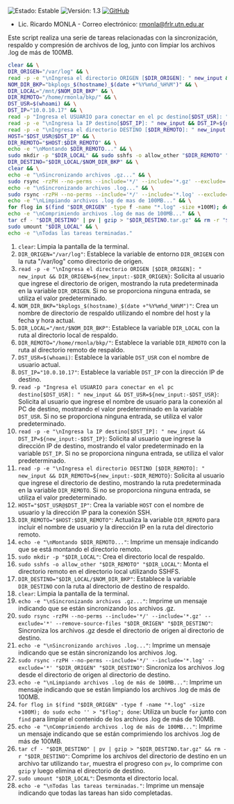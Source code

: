 ![Estado: Estable](https://img.shields.io/badge/Estado-En%20Desarrollo-green)
![Versión: 1.3](https://img.shields.io/badge/Versión-Versión%201.3-blue)
[![GitHub](https://img.shields.io/badge/GitHub-KOHA_on_Debian11-black)](https://github.com/rmonla/rmLIBs/blob/af6d12d8d541d8d58578511213d7a03915c42586/cmdLinux/servers/LimpiaLogs.md)
 
- Lic. Ricardo MONLA - Correo electrónico: rmonla@frlr.utn.edu.ar


Este script realiza una serie de tareas relacionadas con la sincronización, respaldo y compresión de archivos de log, junto con limpiar los archivos .log de más de 100MB.

```bash
clear && \
DIR_ORIGEN="/var/log" && \
read -p -e "\nIngresa el directorio ORIGEN [$DIR_ORIGEN]: " new_input && DIR_ORIGEN=${new_input:-$DIR_ORIGEN} && \
NOM_DIR_BKP="bkplogs_$(hostname)_$(date +"%Y%m%d_%H%M")" && \
DIR_LOCAL="/mnt/$NOM_DIR_BKP" && \
DIR_REMOTO="/home/rmonla/bkp/" && \
DST_USR=$(whoami) && \
DST_IP="10.0.10.17" && \
read -p "Ingresa el USUARIO para conectar en el pc destino[$DST_USR]: " new_input && DST_USR=${new_input:-$DST_USR} && \
read -p -e "\nIngresa la IP destino[$DST_IP]: " new_input && DST_IP=${new_input:-$DST_IP} && \
read -p -e "\nIngresa el directorio DESTINO [$DIR_REMOTO]: " new_input && DIR_REMOTO=${new_input:-$DIR_REMOTO} && \
HOST="$DST_USR@$DST_IP" && \
DIR_REMOTO="$HOST:$DIR_REMOTO" && \
echo -e "\nMontando $DIR_REMOTO..." && \
sudo mkdir -p "$DIR_LOCAL" && sudo sshfs -o allow_other "$DIR_REMOTO" "$DIR_LOCAL" && \
DIR_DESTINO="$DIR_LOCAL/$NOM_DIR_BKP" && \
clear && \
echo -e "\nSincronizando archivos .gz..." && \
sudo rsync -rzPH --no-perms --include='*/' --include='*.gz' --exclude='*' --remove-source-files "$DIR_ORIGEN" "$DIR_DESTINO" && \
echo -e "\nSincronizando archivos .log..." && \
sudo rsync -rzPH --no-perms --include='*/' --include='*.log' --exclude='*' "$DIR_ORIGEN" "$DIR_DESTINO" && \
echo -e "\nLimpiando archivos .log de mas de 100MB..." && \
for flog in $(find "$DIR_ORIGEN" -type f -name "*.log" -size +100M); do sudo echo '' > "$flog"; done && \
echo -e "\nComprimiendo archivos .log de mas de 100MB..." && \
tar cf - "$DIR_DESTINO" | pv | gzip > "$DIR_DESTINO.tar.gz" && rm -r "$DIR_DESTINO" && \
sudo umount "$DIR_LOCAL" && \
echo -e "\nTodas las tareas terminadas."
```



1. `clear`: Limpia la pantalla de la terminal.
2. `DIR_ORIGEN="/var/log"`: Establece la variable de entorno `DIR_ORIGEN` con la ruta "/var/log" como directorio de origen.
3. `read -p -e "\nIngresa el directorio ORIGEN [$DIR_ORIGEN]: " new_input && DIR_ORIGEN=${new_input:-$DIR_ORIGEN}`: Solicita al usuario que ingrese el directorio de origen, mostrando la ruta predeterminada en la variable `DIR_ORIGEN`. Si no se proporciona ninguna entrada, se utiliza el valor predeterminado.
4. `NOM_DIR_BKP="bkplogs_$(hostname)_$(date +"%Y%m%d_%H%M")"`: Crea un nombre de directorio de respaldo utilizando el nombre del host y la fecha y hora actual.
5. `DIR_LOCAL="/mnt/$NOM_DIR_BKP"`: Establece la variable `DIR_LOCAL` con la ruta al directorio local de respaldo.
6. `DIR_REMOTO="/home/rmonla/bkp/"`: Establece la variable `DIR_REMOTO` con la ruta al directorio remoto de respaldo.
7. `DST_USR=$(whoami)`: Establece la variable `DST_USR` con el nombre de usuario actual.
8. `DST_IP="10.0.10.17"`: Establece la variable `DST_IP` con la dirección IP de destino.
9. `read -p "Ingresa el USUARIO para conectar en el pc destino[$DST_USR]: " new_input && DST_USR=${new_input:-$DST_USR}`: Solicita al usuario que ingrese el nombre de usuario para la conexión al PC de destino, mostrando el valor predeterminado en la variable `DST_USR`. Si no se proporciona ninguna entrada, se utiliza el valor predeterminado.
10. `read -p -e "\nIngresa la IP destino[$DST_IP]: " new_input && DST_IP=${new_input:-$DST_IP}`: Solicita al usuario que ingrese la dirección IP de destino, mostrando el valor predeterminado en la variable `DST_IP`. Si no se proporciona ninguna entrada, se utiliza el valor predeterminado.
11. `read -p -e "\nIngresa el directorio DESTINO [$DIR_REMOTO]: " new_input && DIR_REMOTO=${new_input:-$DIR_REMOTO}`: Solicita al usuario que ingrese el directorio de destino, mostrando la ruta predeterminada en la variable `DIR_REMOTO`. Si no se proporciona ninguna entrada, se utiliza el valor predeterminado.
12. `HOST="$DST_USR@$DST_IP"`: Crea la variable `HOST` con el nombre de usuario y la dirección IP para la conexión SSH.
13. `DIR_REMOTO="$HOST:$DIR_REMOTO"`: Actualiza la variable `DIR_REMOTO` para incluir el nombre de usuario y la dirección IP en la ruta del directorio remoto.
14. `echo -e "\nMontando $DIR_REMOTO..."`: Imprime un mensaje indicando que se está montando el directorio remoto.
15. `sudo mkdir -p "$DIR_LOCAL"`: Crea el directorio local de respaldo.
16. `sudo sshfs -o allow_other "$DIR_REMOTO" "$DIR_LOCAL"`: Monta el directorio remoto en el directorio local utilizando SSHFS.
17. `DIR_DESTINO="$DIR_LOCAL/$NOM_DIR_BKP"`: Establece la variable `DIR_DESTINO` con la ruta al directorio de destino de respaldo.
18. `clear`: Limpia la pantalla de la terminal.
19. `echo -e "\nSincronizando archivos .gz..."`: Imprime un mensaje indicando que se están sincronizando los archivos .gz.
20. `sudo rsync -rzPH --no-perms --include='*/' --include='*.gz' --exclude='*' --remove-source-files "$DIR_ORIGEN" "$DIR_DESTINO"`: Sincroniza los archivos .gz desde el directorio de origen al directorio de destino.
21. `echo -e "\nSincronizando archivos .log..."`: Imprime un mensaje indicando que se están sincronizando los archivos .log.
22. `sudo rsync -rzPH --no-perms --include='*/' --include='*.log' --exclude='*' "$DIR_ORIGEN" "$DIR_DESTINO"`: Sincroniza los archivos .log desde el directorio de origen al directorio de destino.
23. `echo -e "\nLimpiando archivos .log de más de 100MB..."`: Imprime un mensaje indicando que se están limpiando los archivos .log de más de 100MB.
24. `for flog in $(find "$DIR_ORIGEN" -type f -name "*.log" -size +100M); do sudo echo '' > "$flog"; done`: Utiliza un bucle `for` junto con `find` para limpiar el contenido de los archivos .log de más de 100MB.
25. `echo -e "\nComprimiendo archivos .log de más de 100MB..."`: Imprime un mensaje indicando que se están comprimiendo los archivos .log de más de 100MB.
26. `tar cf - "$DIR_DESTINO" | pv | gzip > "$DIR_DESTINO.tar.gz" && rm -r "$DIR_DESTINO"`: Comprime los archivos del directorio de destino en un archivo tar utilizando `tar`, muestra el progreso con `pv`, lo comprime con `gzip` y luego elimina el directorio de destino.
27. `sudo umount "$DIR_LOCAL"`: Desmonta el directorio local.
28. `echo -e "\nTodas las tareas terminadas."`: Imprime un mensaje indicando que todas las tareas han sido completadas.

